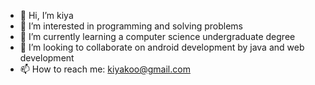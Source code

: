 - 👋 Hi, I’m kiya
- 👀 I’m interested in programming and solving problems
- 🌱 I’m currently learning a computer science undergraduate degree
- 💞️ I’m looking to collaborate on android development by java and web development
- 📫 How to reach me:  kiyakoo@gmail.com

<!---
kiya-koo/kiya-koo is a ✨ special ✨ repository because its `README.md` (this file) appears on your GitHub profile.
You can click the Preview link to take a look at your changes.
--->
